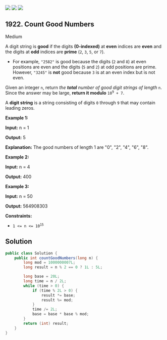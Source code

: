 [![](https://img.shields.io/github/stars/javadev/LeetCode-in-Java?label=Stars&style=flat-square)](https://github.com/javadev/LeetCode-in-Java)
[![](https://img.shields.io/github/forks/javadev/LeetCode-in-Java?label=Fork%20me%20on%20GitHub%20&style=flat-square)](https://github.com/javadev/LeetCode-in-Java/fork)
[![](https://img.shields.io/badge/-LeetCode%20in%20Kotlin-blue?style=flat-square)](https://github.com/javadev/LeetCode-in-Kotlin)

## 1922\. Count Good Numbers

Medium

A digit string is **good** if the digits **(0-indexed)** at **even** indices are **even** and the digits at **odd** indices are **prime** (`2`, `3`, `5`, or `7`).

*   For example, `"2582"` is good because the digits (`2` and `8`) at even positions are even and the digits (`5` and `2`) at odd positions are prime. However, `"3245"` is **not** good because `3` is at an even index but is not even.

Given an integer `n`, return _the **total** number of good digit strings of length_ `n`. Since the answer may be large, **return it modulo** <code>10<sup>9</sup> + 7</code>.

A **digit string** is a string consisting of digits `0` through `9` that may contain leading zeros.

**Example 1:**

**Input:** n = 1

**Output:** 5

**Explanation:** The good numbers of length 1 are "0", "2", "4", "6", "8".

**Example 2:**

**Input:** n = 4

**Output:** 400

**Example 3:**

**Input:** n = 50

**Output:** 564908303

**Constraints:**

*   <code>1 <= n <= 10<sup>15</sup></code>

## Solution

```java
public class Solution {
    public int countGoodNumbers(long n) {
        long mod = 1000000007L;
        long result = n % 2 == 0 ? 1L : 5L;

        long base = 20L;
        long time = n / 2L;
        while (time > 0) {
            if (time % 2L > 0) {
                result *= base;
                result %= mod;
            }
            time /= 2L;
            base = base * base % mod;
        }
        return (int) result;
    }
}
```